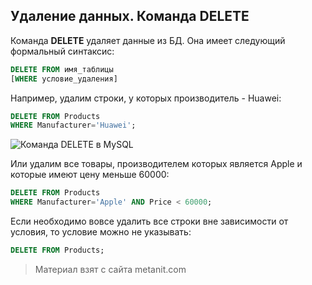 ## Удаление данных. Команда DELETE

Команда **DELETE** удаляет данные из БД. Она имеет следующий формальный синтаксис:

```sql
DELETE FROM имя_таблицы
[WHERE условие_удаления]
```

Например, удалим строки, у которых производитель - Huawei:

```sql
DELETE FROM Products
WHERE Manufacturer='Huawei';
```

![Команда DELETE в MySQL](https://metanit.com/sql/mysql/pics/3.14.png)

Или удалим все товары, производителем которых является Apple и которые имеют цену меньше 60000:

```sql
DELETE FROM Products
WHERE Manufacturer='Apple' AND Price < 60000;
```

Если необходимо вовсе удалить все строки вне зависимости от условия, то условие можно не указывать:

```sql
DELETE FROM Products;
```


> Материал взят с сайта metanit.com